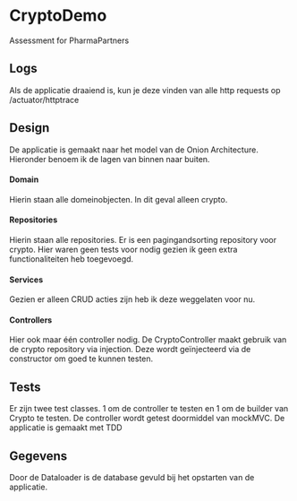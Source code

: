 # CryptoDemo
Assessment for PharmaPartners

## Logs

Als de applicatie draaiend is, kun je deze vinden van alle http requests op /actuator/httptrace

## Design

De applicatie is gemaakt naar het model van de Onion Architecture. Hieronder benoem ik de lagen van binnen naar buiten.

#### Domain
Hierin staan alle domeinobjecten. In dit geval alleen crypto. 
#### Repositories
Hierin staan alle repositories. Er is een pagingandsorting repository voor crypto. Hier waren geen tests voor nodig gezien ik geen extra functionaliteiten heb toegevoegd. 
#### Services
Gezien er alleen CRUD acties zijn heb ik deze weggelaten voor nu. 
#### Controllers
Hier ook maar één controller nodig. De CryptoController maakt gebruik van de crypto repository via injection. Deze wordt geïnjecteerd via de constructor om goed te kunnen testen. 

## Tests

Er zijn twee test classes. 1 om de controller te testen en 1 om de builder van Crypto te testen. De controller wordt getest doormiddel van mockMVC. De applicatie is gemaakt met TDD

## Gegevens
Door de Dataloader is de database gevuld bij het opstarten van de applicatie. 




